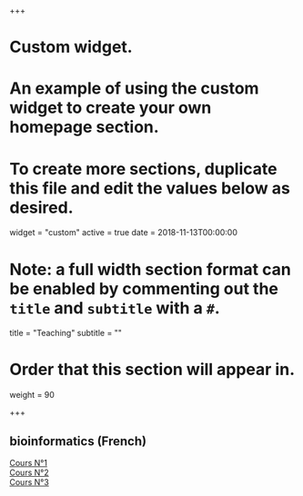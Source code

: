 

+++
# Custom widget.
# An example of using the custom widget to create your own homepage section.
# To create more sections, duplicate this file and edit the values below as desired.
widget = "custom"
active = true
date = 2018-11-13T00:00:00

# Note: a full width section format can be enabled by commenting out the `title` and `subtitle` with a `#`.
title = "Teaching"
subtitle = ""

# Order that this section will appear in.
weight = 90

+++

## bioinformatics (French)

[Cours N°1](https://bouchenemehdi.netlify.com/teaching/bioinformatics/cours1-Intro-Bioinfo.ppt) <br>
[Cours N°2](https://bouchenemehdi.netlify.com/teaching/bioinformatics/cours2.pdf)<br>
[Cours N°3](https://bouchenemehdi.netlify.com/teaching/bioinformatics/cours3.pdf)<br>


